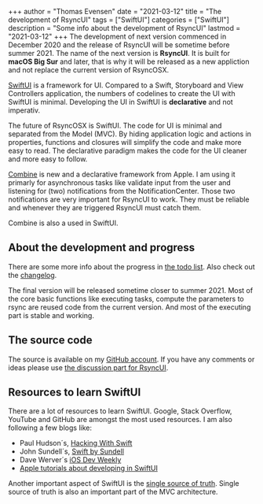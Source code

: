 +++
author = "Thomas Evensen"
date = "2021-03-12"
title =  "The development of RsyncUI"
tags = ["SwiftUI"]
categories = ["SwiftUI"]
description = "Some info about the development of RsyncUI"
lastmod = "2021-03-12"
+++
The development of next version commenced in December 2020 and the release of RsyncUI will be sometime before summer 2021. The name of the next version is **RsyncUI**. It is built for **macOS Big Sur** and later, that is why it will be released as a new appliction and not replace the current version of RsyncOSX.

[SwiftUI](https://developer.apple.com/documentation/swiftui/) is a framework for UI. Compared to a Swift, Storyboard and View Controllers application, the numbers of codelines to create the UI with SwiftUI is minimal. Developing the UI in SwiftUI is **declarative** and not imperativ.

The future of RsyncOSX is SwiftUI. The code for UI is minimal and separated from the Model (MVC). By hiding application logic and actions in properties, functions and closures will simplify the code and make more easy to read. The declarative paradigm makes the code for the UI cleaner and more easy to follow.

[Combine](https://developer.apple.com/documentation/combine) is new and a declarative framework from Apple. I am using it primarly for asynchronous tasks like validate input from the user and listening for (two) notifications from the NotificationCenter. Those two notifications are very important for RsyncUI to work. They must be reliable and whenever they are triggered RsyncUI must catch them.

Combine is also a used in SwiftUI.

## About the development and progress

There are some more info about the progress in [the todo list](/post/todo/). Also check out the [changelog](/post/changelog/).

The final version will be released sometime closer to summer 2021. Most of the core basic functions like executing tasks, compute the parameters to rsync are reused code from the current version. And most of the executing part is stable and working.

## The source code

The source is available on my [GitHub account](https://github.com/rsyncOSX/RsyncUI). If you have any comments or ideas please use [the discussion part for RsyncUI](https://github.com/rsyncOSX/RsyncUI/discussions).

## Resources to learn SwiftUI

There are a lot of resources to learn SwiftUI. Google, Stack Overflow, YouTube and GitHub are amongst the most used resources. I am also following a few blogs like:

- Paul Hudson´s, [Hacking With Swift](https://www.hackingwithswift.com/)
- John Sundell´s, [Swift by Sundell](https://swiftbysundell.com/)
- Dave Werver´s [iOS Dev Weekly](https://iosdevweekly.com/)
- [Apple tutorials about developing in SwiftUI](https://developer.apple.com/tutorials/app-dev-training)

Another important aspect of SwiftUI is the [single source of truth](https://developer.apple.com/documentation/swiftui/managing-user-interface-state). Single source of truth is also an important part of the MVC architecture.
